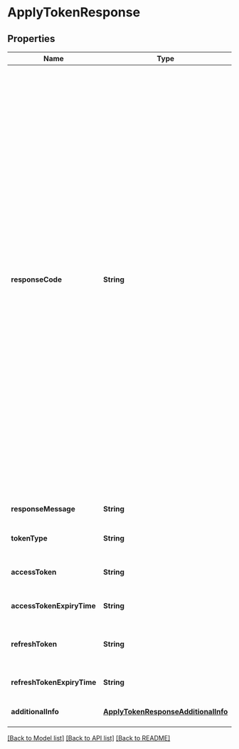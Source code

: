 # ApplyTokenResponse
## Properties

| Name | Type | Description | Notes |
|------------ | ------------- | ------------- | -------------|
| **responseCode** | **String** | Refer to response code list:&lt;br&gt; * 2007400 - Successful&lt;br&gt; * 4007400 - Bad Request - Retry request with proper parameter&lt;br&gt; * 4007401 - Invalid Field Format - Retry request with proper parameter&lt;br&gt; * 4007402 - Invalid Mandatory Field - Retry request with proper parameter&lt;br&gt; * 4017400 - Unauthorized. [reason] - Retry request with proper parameter&lt;br&gt; * 4297400 - Too Many Requests - Retry request periodically by sending same request payload&lt;br&gt; * 5007400 - General Error - Retry request periodically&lt;br&gt; * 5007401 - Internal Server Error - Retry request periodically by sending same request payload&lt;br&gt;  | [default to null] |
| **responseMessage** | **String** | Refer to response code list | [default to null] |
| **tokenType** | **String** | Token type | [optional] [default to null] |
| **accessToken** | **String** | Access token that can be used as user authorization | [default to null] |
| **accessTokenExpiryTime** | **String** | Access token expiry time | [optional] [default to null] |
| **refreshToken** | **String** | Token that can be used to refresh the accessToken when it expires | [optional] [default to null] |
| **refreshTokenExpiryTime** | **String** | Refresh token expiry time | [optional] [default to null] |
| **additionalInfo** | [**ApplyTokenResponseAdditionalInfo**](ApplyTokenResponseAdditionalInfo.md) |  | [optional] [default to null] |

[[Back to Model list]](../README.md#documentation-for-models) [[Back to API list]](../README.md#documentation-for-api-endpoints) [[Back to README]](../README.md)

